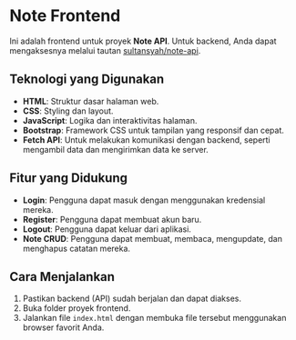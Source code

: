# Note Frontend

Ini adalah frontend untuk proyek **Note API**. Untuk backend, Anda dapat mengaksesnya melalui tautan [sultansyah/note-api](https://github.com/sultansyah/note-api).

## Teknologi yang Digunakan

- **HTML**: Struktur dasar halaman web.
- **CSS**: Styling dan layout.
- **JavaScript**: Logika dan interaktivitas halaman.
- **Bootstrap**: Framework CSS untuk tampilan yang responsif dan cepat.
- **Fetch API**: Untuk melakukan komunikasi dengan backend, seperti mengambil data dan mengirimkan data ke server.

## Fitur yang Didukung

- **Login**: Pengguna dapat masuk dengan menggunakan kredensial mereka.
- **Register**: Pengguna dapat membuat akun baru.
- **Logout**: Pengguna dapat keluar dari aplikasi.
- **Note CRUD**: Pengguna dapat membuat, membaca, mengupdate, dan menghapus catatan mereka.

## Cara Menjalankan

1. Pastikan backend (API) sudah berjalan dan dapat diakses.
2. Buka folder proyek frontend.
3. Jalankan file `index.html` dengan membuka file tersebut menggunakan browser favorit Anda.